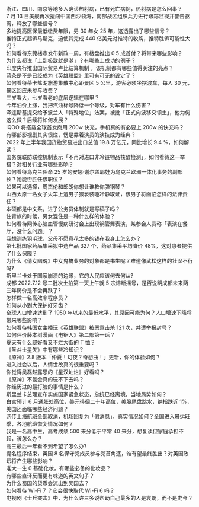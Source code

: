 浙江、四川、南京等地多人确诊热射病，已有死亡病例，热射病是怎么回事？  
7 月 13 日美舰再次擅闯中国西沙领海，南部战区组织兵力进行跟踪监视并警告驱离，释放了哪些信号？  
多地提高医保最低缴费年限，男 30 年女 25 年，这透露出了哪些信号？  
推特正式起诉马斯克，迫使其完成 440 亿美元对推特的收购，推特胜诉可能性大吗？  
如何看待东莞楼市发布新政一周，有楼盘推出 0.5 成首付？将带来哪些影响？  
为什么都说「土到极致就是潮」？有哪些土成功的例子？  
印度央行推出国际贸易卢比结算机制 ，该机制都有哪些值得关注的亮点？  
蓝条是不是已经成为《英雄联盟》里可有可无的设定了？  
如何看待茶卡盐湖旅游集散中心距景区 5 公里，游客必须坐摆渡车，每人 30 元，景区回应未参与收费？  
三岁看大，七岁看老的底层逻辑在哪里？  
今年油价上涨，我把汽油标号降低一个等级，对车有什么伤害？  
泽连斯基提交给予波兰人「特殊地位」法案，被批「正式向波移交领土」，他为何这么做？后续将如何发展？  
iQOO 将搭载全球首发商用 200w 快充，手机真的有必要上 200w 的快充吗？  
有哪部影视剧其实很烂，愣是靠着演员的演技成为经典？  
2022 年上半年我国货物贸易进出口总值 19.8 万亿元，同比增长 9.4 %，如何解读？  
国务院联防联控机制表示「不再对进口非冷链物品核酸检测」，如何看待这一举措？对相关行业有哪些影响？  
如何看待乌克兰任命 25 岁的安娜·谢尔盖耶娃为乌克兰欧洲一体化事务的副部长？她能否胜任该职位？  
如果可以选择，周杰伦和郎朗你想让谁教你弹钢琴？  
山西太原一名女子火车上遭男子猥亵装睡冷静取证，该男子将面临怎样的法律责任？  
本硕都是中文系，进了公务员体制就是写稿子吗？  
住青旅的时候，男女混住是一种什么样的体验？  
如何看待网传心脑血管慢病研讨会上出现钢管舞表演，某参会人员称「表演在餐厅，没什么问题」？  
我想训练羽毛球，父母不愿意花太多的钱在我身上怎么办？  
第七批国家药品集采拟中选产品 327 个，药品集采平均降价 48%，这对患者提供了什么保障？  
为什么《倩女幽魂》中女鬼搞业务的对象都是书生呢？难道像武松这样的壮汉不行吗?  
斯里兰卡处于国家崩溃的边缘，它的人民应该何去何从?  
成都 2022.7.12 号二批次土拍第一天上午就 5 宗熔断摇号，是否说明成都未来两三年房价是不会再跌了?  
怎样做一名高效率程序员？  
如何从小到大保护好牙齿？  
全球人口增速达到了 1950 年以来的最低水平，其原因可能为何？人口增速下降将带来哪些影响？  
如何看待韩国女主播玩《英雄联盟》被恶意击杀 121 次，并遭举报封号？  
如何评价藤本树漫画《电锯人》第二部第一话？  
夏天有什么既好看又不烂大街的 T 恤？  
《圣斗士星矢》中有哪些冷知识？  
《原神》2.8 版本「仲夏！幻夜？奇想曲！」更新，你的体验如何？  
进入社会以后，人情世故真的很重要吗？  
你觉得吴磊赵露思的《星汉灿烂》好看吗？  
《原神》不氪金真的玩不下去吗？  
你经历过的最打脸的事情是什么？  
斯里兰卡总理宣布实施国家紧急状态，总统已经离境，当地局势如何？  
白宫预计 6 月通胀处高位，美元徘徊二十年高位，美股尾盘跳水，纳指跌近 1%，美国还面临哪些经济问题？  
网传上海航班全部取消，机场回复为「假消息」，真实情况如何？全国进入暑运旺季，各地航班恢复情况如何？  
我是一名高中生，高考成绩 500 来分低于平常 40 来分，想复读但家庭承担不起，该怎么办？  
高三最后一年看不到希望了怎么办?  
提名程序结束，英国 8 名保守党成员参与党首角逐，谁有望最终胜出？对英国政坛将产生哪些影响？  
准大一生 0 基础化妆，有哪些必备的化妆品？  
有哪些直译反而更有味道的英文句子？  
为什么蜀国的货币会流出到吴国去？  
如何看待 Wi-Fi 7 ？它会很快取代 Wi-Fi 6 吗？  
电视剧《士兵突击》中，为什么许三多说帮助自己最多的人是袁朗，而不是史今？  
